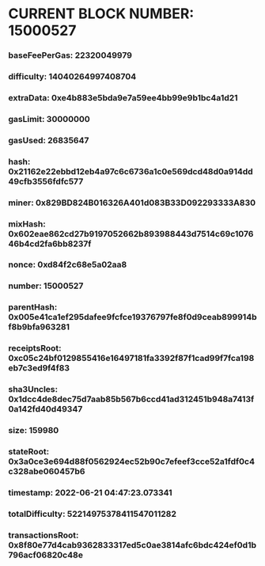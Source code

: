 # CURRENT BLOCK NUMBER: 15000527

### baseFeePerGas: 22320049979
### difficulty: 14040264997408704
### extraData: 0xe4b883e5bda9e7a59ee4bb99e9b1bc4a1d21
### gasLimit: 30000000
### gasUsed: 26835647
### hash: 0x21162e22ebbd12eb4a97c6c6736a1c0e569dcd48d0a914dd49cfb3556fdfc577
### miner: 0x829BD824B016326A401d083B33D092293333A830
### mixHash: 0x602eae862cd27b9197052662b893988443d7514c69c107646b4cd2fa6bb8237f
### nonce: 0xd84f2c68e5a02aa8
### number: 15000527
### parentHash: 0x005e41ca1ef295dafee9fcfce19376797fe8f0d9ceab899914bf8b9bfa963281
### receiptsRoot: 0xc05c24bf0129855416e16497181fa3392f87f1cad99f7fca198eb7c3ed9f4f83
### sha3Uncles: 0x1dcc4de8dec75d7aab85b567b6ccd41ad312451b948a7413f0a142fd40d49347
### size: 159980
### stateRoot: 0x3a0ce3e694d88f0562924ec52b90c7efeef3cce52a1fdf0c4c328abe060457b6
### timestamp: 2022-06-21 04:47:23.073341
### totalDifficulty: 52214975378411547011282
### transactionsRoot: 0x8f80e77d4cab9362833317ed5c0ae3814afc6bdc424ef0d1b796acf06820c48e
